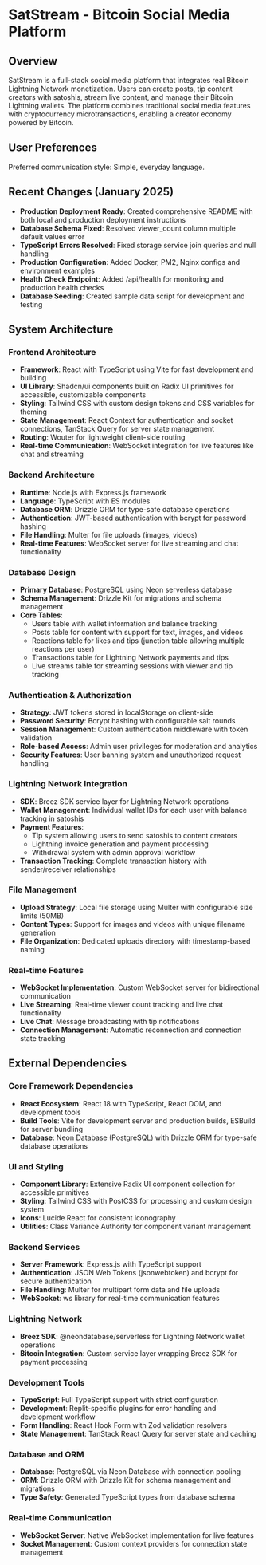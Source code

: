 # SatStream - Bitcoin Social Media Platform

## Overview

SatStream is a full-stack social media platform that integrates real Bitcoin Lightning Network monetization. Users can create posts, tip content creators with satoshis, stream live content, and manage their Bitcoin Lightning wallets. The platform combines traditional social media features with cryptocurrency microtransactions, enabling a creator economy powered by Bitcoin.

## User Preferences

Preferred communication style: Simple, everyday language.

## Recent Changes (January 2025)

- **Production Deployment Ready**: Created comprehensive README with both local and production deployment instructions
- **Database Schema Fixed**: Resolved viewer_count column multiple default values error  
- **TypeScript Errors Resolved**: Fixed storage service join queries and null handling
- **Production Configuration**: Added Docker, PM2, Nginx configs and environment examples
- **Health Check Endpoint**: Added /api/health for monitoring and production health checks
- **Database Seeding**: Created sample data script for development and testing

## System Architecture

### Frontend Architecture
- **Framework**: React with TypeScript using Vite for fast development and building
- **UI Library**: Shadcn/ui components built on Radix UI primitives for accessible, customizable components
- **Styling**: Tailwind CSS with custom design tokens and CSS variables for theming
- **State Management**: React Context for authentication and socket connections, TanStack Query for server state management
- **Routing**: Wouter for lightweight client-side routing
- **Real-time Communication**: WebSocket integration for live features like chat and streaming

### Backend Architecture
- **Runtime**: Node.js with Express.js framework
- **Language**: TypeScript with ES modules
- **Database ORM**: Drizzle ORM for type-safe database operations
- **Authentication**: JWT-based authentication with bcrypt for password hashing
- **File Handling**: Multer for file uploads (images, videos)
- **Real-time Features**: WebSocket server for live streaming and chat functionality

### Database Design
- **Primary Database**: PostgreSQL using Neon serverless database
- **Schema Management**: Drizzle Kit for migrations and schema management
- **Core Tables**:
  - Users table with wallet information and balance tracking
  - Posts table for content with support for text, images, and videos
  - Reactions table for likes and tips (junction table allowing multiple reactions per user)
  - Transactions table for Lightning Network payments and tips
  - Live streams table for streaming sessions with viewer and tip tracking

### Authentication & Authorization
- **Strategy**: JWT tokens stored in localStorage on client-side
- **Password Security**: Bcrypt hashing with configurable salt rounds
- **Session Management**: Custom authentication middleware with token validation
- **Role-based Access**: Admin user privileges for moderation and analytics
- **Security Features**: User banning system and unauthorized request handling

### Lightning Network Integration
- **SDK**: Breez SDK service layer for Lightning Network operations
- **Wallet Management**: Individual wallet IDs for each user with balance tracking in satoshis
- **Payment Features**: 
  - Tip system allowing users to send satoshis to content creators
  - Lightning invoice generation and payment processing
  - Withdrawal system with admin approval workflow
- **Transaction Tracking**: Complete transaction history with sender/receiver relationships

### File Management
- **Upload Strategy**: Local file storage using Multer with configurable size limits (50MB)
- **Content Types**: Support for images and videos with unique filename generation
- **File Organization**: Dedicated uploads directory with timestamp-based naming

### Real-time Features
- **WebSocket Implementation**: Custom WebSocket server for bidirectional communication
- **Live Streaming**: Real-time viewer count tracking and live chat functionality
- **Live Chat**: Message broadcasting with tip notifications
- **Connection Management**: Automatic reconnection and connection state tracking

## External Dependencies

### Core Framework Dependencies
- **React Ecosystem**: React 18 with TypeScript, React DOM, and development tools
- **Build Tools**: Vite for development server and production builds, ESBuild for server bundling
- **Database**: Neon Database (PostgreSQL) with Drizzle ORM for type-safe database operations

### UI and Styling
- **Component Library**: Extensive Radix UI component collection for accessible primitives
- **Styling**: Tailwind CSS with PostCSS for processing and custom design system
- **Icons**: Lucide React for consistent iconography
- **Utilities**: Class Variance Authority for component variant management

### Backend Services
- **Server Framework**: Express.js with TypeScript support
- **Authentication**: JSON Web Tokens (jsonwebtoken) and bcrypt for secure authentication
- **File Handling**: Multer for multipart form data and file uploads
- **WebSocket**: ws library for real-time communication features

### Lightning Network
- **Breez SDK**: @neondatabase/serverless for Lightning Network wallet operations
- **Bitcoin Integration**: Custom service layer wrapping Breez SDK for payment processing

### Development Tools
- **TypeScript**: Full TypeScript support with strict configuration
- **Development**: Replit-specific plugins for error handling and development workflow
- **Form Handling**: React Hook Form with Zod validation resolvers
- **State Management**: TanStack React Query for server state and caching

### Database and ORM
- **Database**: PostgreSQL via Neon Database with connection pooling
- **ORM**: Drizzle ORM with Drizzle Kit for schema management and migrations
- **Type Safety**: Generated TypeScript types from database schema

### Real-time Communication
- **WebSocket Server**: Native WebSocket implementation for live features
- **Socket Management**: Custom context providers for connection state management